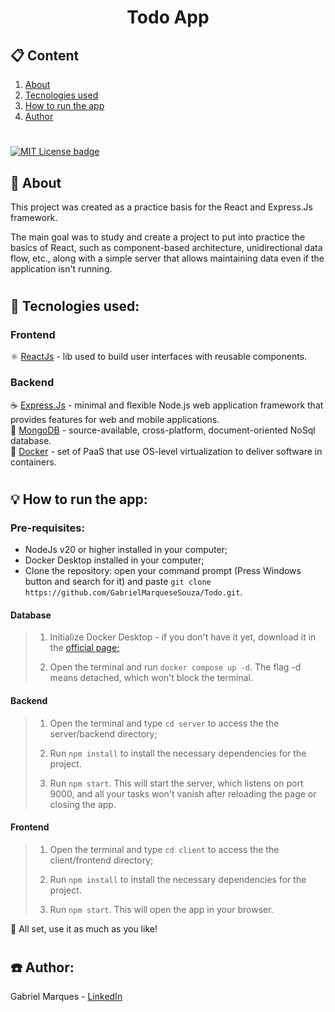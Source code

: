 <h1 align="center">Todo App</h1>

<h2 style="border-bottom: none;">📋 Content</h2>

1. <a href="#intro">About</a><br>
2. <a href="#stack">Tecnologies used</a><br>
3. <a href="#howto">How to run the app</a><br>
4. <a href="#author">Author</a>

#

[![MIT License badge](https://img.shields.io/badge/license-MIT-green 'MIT License')](https://github.com/GabrielMarqueseSouza/Todo/blob/main/LICENSE)

<div id="intro">
<h2 style="border-bottom: none;">📜 About</h2>

This project was created as a practice basis for the React and Express.Js framework.

The main goal was to study and create a project to put into practice the basics of React, such as component-based architecture, unidirectional data flow, etc., along with a simple server that allows maintaining data even if the application isn't running.

</div>

#

<div id="stack">
<h2 style="border-bottom: none;">🔧 Tecnologies used:</h2>

<h3>Frontend</h3>

⚛️ <a href="https://react.dev/" target="_blank" title="Go to react homepage">ReactJs</a> - lib used to build user interfaces with reusable components.

<h3>Backend</h3>

☕ <a href="https://expressjs.com/" target="_blank" title="Go to Expressjs.com">Express.Js</a> - minimal and flexible Node.js web application framework that provides features for web and mobile applications.<br>
🍃 <a href="https://www.mongodb.com/" target="_blank" title="Go to mongodb.com">MongoDB</a> - source-available, cross-platform, document-oriented NoSql database.<br>
🐋 <a href="https://www.docker.com/" target="_blank" title="Go to docker.com">Docker</a> - set of PaaS that use OS-level virtualization to deliver software in containers.

</div>

#

<div id="howto">

<h2 style="border-bottom: none;">💡 How to run the app:</h2>

<h3>Pre-requisites:</h3>

- NodeJs v20 or higher installed in your computer;
- Docker Desktop installed in your computer;
- Clone the repository: open your command prompt (Press Windows button and search for it) and paste `git clone https://github.com/GabrielMarqueseSouza/Todo.git`.

<h4>Database</h4>

> 1. Initialize Docker Desktop - if you don't have it yet, download it in the <a href="https://docker.com/products/docker-desktop/" target="_blank" title="Go to docker desktop page"><u>official page;</u></a>
>
> 2. Open the terminal and run `docker compose up -d`. The flag -d means detached, which won't block the terminal.

<h4>Backend</h4>

> 1. Open the terminal and type `cd server` to access the the server/backend directory;
>
> 2. Run `npm install` to install the necessary dependencies for the project.
>
> 3. Run `npm start`. This will start the server, which listens on port 9000, and all your tasks won't vanish after reloading the page or closing the app.

<h4>Frontend</h4>

> 1. Open the terminal and type `cd client` to access the the client/frontend directory;
>
> 2. Run `npm install` to install the necessary dependencies for the project.
>
> 3. Run `npm start`. This will open the app in your browser.

🚀 All set, use it as much as you like!

</div>

#

<h2 style="border-bottom: none;" id="author">☎️ Author:</h2>
Gabriel Marques - <a href="https://www.linkedin.com/in/gabrielmarquesesouza/" target="_blank" title="Author LinkedIn profile">LinkedIn</a>
